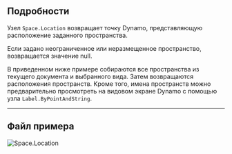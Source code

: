 ## Подробности
Узел `Space.Location` возвращает точку Dynamo, представляющую расположение заданного пространства.

Если задано неограниченное или неразмещенное пространство, возвращается значение null.

В приведенном ниже примере собираются все пространства из текущего документа и выбранного вида. Затем возвращаются расположения пространств. Кроме того, имена пространств можно предварительно просмотреть на видовом экране Dynamo с помощью узла `Label.ByPointAndString`.

___
## Файл примера

![Space.Location](./Revit.Elements.Space.Location_img.jpg)
